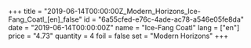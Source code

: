 +++
title = "2019-06-14T00:00:00Z_Modern_Horizons_Ice-Fang_Coatl_[en]_false"
id = "6a55cfed-e76c-4ade-ac78-a546e05fe8da"
date = "2019-06-14T00:00:00Z"
name = "Ice-Fang Coatl"
lang = ["en"]
price = "4.73"
quantity = 4
foil = false
set = "Modern Horizons"
+++
